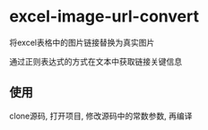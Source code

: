 # excel-image-url-convert
将excel表格中的图片链接替换为真实图片

通过正则表达式的方式在文本中获取链接关键信息

## 使用
clone源码, 打开项目, 修改源码中的常数参数, 再编译